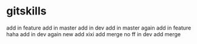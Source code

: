 # gitskills
add in feature
add in master
add in dev
add in master again
add in feature haha
add in dev again
new add xixi
add merge no ff in dev
add merge

